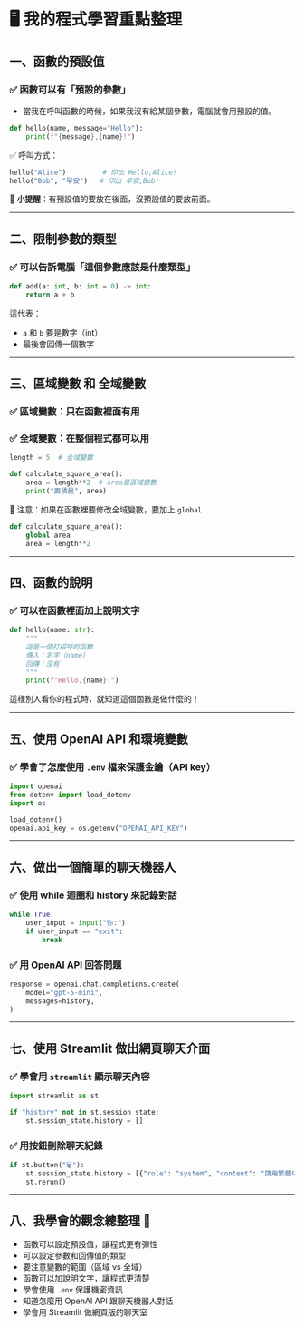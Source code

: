 # 🖥️ 我的程式學習重點整理

## 一、函數的預設值

### ✅ 函數可以有「預設的參數」

- 當我在呼叫函數的時候，如果我沒有給某個參數，電腦就會用預設的值。

```python
def hello(name, message="Hello"):
    print(f"{message},{name}!")
```

✅ 呼叫方式：

```python
hello("Alice")         # 印出 Hello,Alice!
hello("Bob", "早安")   # 印出 早安,Bob!
```

📝 **小提醒**：有預設值的要放在後面，沒預設值的要放前面。

---

## 二、限制參數的類型

### ✅ 可以告訴電腦「這個參數應該是什麼類型」

```python
def add(a: int, b: int = 0) -> int:
    return a + b
```

這代表：

- `a` 和 `b` 要是數字（int）
- 最後會回傳一個數字

---

## 三、區域變數 和 全域變數

### ✅ 區域變數：只在函數裡面有用

### ✅ 全域變數：在整個程式都可以用

```python
length = 5  # 全域變數

def calculate_square_area():
    area = length**2  # area是區域變數
    print("面積是", area)
```

📝 注意：如果在函數裡要修改全域變數，要加上 `global`

```python
def calculate_square_area():
    global area
    area = length**2
```

---

## 四、函數的說明

### ✅ 可以在函數裡面加上說明文字

```python
def hello(name: str):
    """
    這是一個打招呼的函數
    傳入：名字（name）
    回傳：沒有
    """
    print(f"Hello,{name}!")
```

這樣別人看你的程式時，就知道這個函數是做什麼的！

---

## 五、使用 OpenAI API 和環境變數

### ✅ 學會了怎麼使用 `.env` 檔來保護金鑰（API key）

```python
import openai
from dotenv import load_dotenv
import os

load_dotenv()
openai.api_key = os.getenv("OPENAI_API_KEY")
```

---

## 六、做出一個簡單的聊天機器人

### ✅ 使用 while 迴圈和 history 來記錄對話

```python
while True:
    user_input = input("你:")
    if user_input == "exit":
        break
```

### ✅ 用 OpenAI API 回答問題

```python
response = openai.chat.completions.create(
    model="gpt-5-mini",
    messages=history,
)
```

---

## 七、使用 Streamlit 做出網頁聊天介面

### ✅ 學會用 `streamlit` 顯示聊天內容

```python
import streamlit as st

if "history" not in st.session_state:
    st.session_state.history = []
```

### ✅ 用按鈕刪除聊天紀錄

```python
if st.button("🗑️"):
    st.session_state.history = [{"role": "system", "content": "請用繁體中文進行後續對話"}]
    st.rerun()
```

---

## 八、我學會的觀念總整理 🧠

- 函數可以設定預設值，讓程式更有彈性
- 可以設定參數和回傳值的類型
- 要注意變數的範圍（區域 vs 全域）
- 函數可以加說明文字，讓程式更清楚
- 學會使用 `.env` 保護機密資訊
- 知道怎麼用 OpenAI API 跟聊天機器人對話
- 學會用 Streamlit 做網頁版的聊天室

